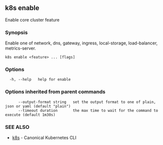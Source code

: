 ## k8s enable

Enable core cluster feature

### Synopsis

Enable one of network, dns, gateway, ingress, local-storage, load-balancer, metrics-server.

```
k8s enable <feature> ... [flags]
```

### Options

```
  -h, --help   help for enable
```

### Options inherited from parent commands

```
      --output-format string   set the output format to one of plain, json or yaml (default "plain")
      --timeout duration       the max time to wait for the command to execute (default 1m30s)
```

### SEE ALSO

* [k8s](k8s.md)	 - Canonical Kubernetes CLI

